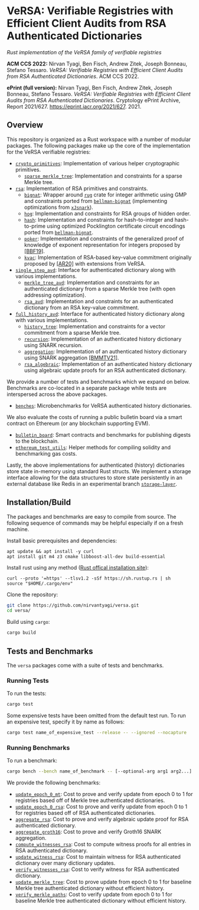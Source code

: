 # VeRSA: Verifiable Registries with Efficient Client Audits from RSA Authenticated Dictionaries

_Rust implementation of the VeRSA family of verifiable registries_ 

**ACM CCS 2022:**
Nirvan Tyagi, Ben Fisch, Andrew Zitek, Joseph Bonneau, Stefano Tessaro. _VeRSA: Verifiable Registries with Efficient Client Audits from RSA Authenticated Dictionaries_. ACM CCS 2022.

**ePrint (full version):**
Nirvan Tyagi, Ben Fisch, Andrew Zitek, Joseph Bonneau, Stefano Tessaro. _VeRSA: Verifiable Registries with Efficient Client Audits from RSA Authenticated Dictionaries_. Cryptology ePrint Archive, Report 2021/627. https://eprint.iacr.org/2021/627. 2021.

## Overview

This repository is organized as a Rust workspace with a number of modular packages.
The following packages make up the core of the implementation for the VeRSA verifiable registries:
* [`crypto_primitives`](crypto_primitives): Implementation of various helper cryptographic primitives.
  * [`sparse_merkle_tree`](crypto_primitives/src/sparse_merkle_tree): Implementation and constraints for a sparse Merkle tree.
* [`rsa`](rsa): Implementation of RSA primitives and constraints.
  * [`bignat`](rsa/src/bignat): Wrapper around [`rug`](https://docs.rs/rug/latest/rug/) crate for integer arithmetic using GMP and constraints ported from [`bellman-bignat`](https://github.com/alex-ozdemir/bellman-bignat) (implementing optimizations from [`xJsnark`](https://github.com/akosba/xjsnark)).
  * [`hog`](rsa/src/hog): Implementation and constraints for RSA groups of hidden order.
  * [`hash`](rsa/src/hash): Implementation and constraints for hash-to-integer and hash-to-prime using optimized Pocklington certificate circuit encodings ported from [`bellman-bignat`](https://github.com/alex-ozdemir/bellman-bignat).
  * [`poker`](rsa/src/poker): Implementation and constraints of the generalized proof of knowledge of exponent representation for integers proposed by [[BBF19]](https://eprint.iacr.org/2018/1188).
  * [`kvac`](rsa/src/kvac): Implementation of RSA-based key-value commitment originally proposed by [[AR20]](https://eprint.iacr.org/2020/1161) with extensions from VeRSA.
* [`single_step_avd`](single_step_avd): Interface for authenticated dictionary along with various implementations. 
  * [`merkle_tree_avd`](single_step_avd/src/merkle_tree_avd): Implementation and constraints for an authenticated dictionary from a sparse Merkle tree (with open addressing optimization).
  * [`rsa_avd`](single_step_avd/src/rsa_avd): Implementation and constraints for an authenticated dictionary from an RSA key-value commitment. 
* [`full_history_avd`](full_history_avd): Interface for authenticated history dictionary along with various implementations.
  * [`history_tree`](full_history_avd/src/history_tree): Implementation and constraints for a vector commitment from a sparse Merkle tree.
  * [`recursion`](full_history_avd/src/recursion): Implementation of an authenticated history dictionary using SNARK recursion.
  * [`aggregation`](full_history_avd/src/aggregation): Implementation of an authenticated history dictionary using SNARK aggregation [[BMMTV21]](https://eprint.iacr.org/2019/1177).
  * [`rsa_algebraic`](full_history_avd/src/rsa_algebraic): Implementation of an authenticated history dictionary using algebraic update proofs for an RSA authenticated dictionary.

We provide a number of tests and benchmarks which we expand on below.
Benchmarks are co-located in a separate package while tests are interspersed across the above packages.
* [`benches`](benches): Microbenchmarks for VeRSA authenticated history dictionaries.

We also evaluate the costs of running a public bulletin board via a smart contract on Ethereum (or any blockchain supporting EVM).
* [`bulletin_board`](bulletin_board): Smart contracts and benchmarks for publishing digests to the blockchain.
* [`ethereum_test_utils`](ethereum_test_utils): Helper methods for compiling solidity and benchmarking gas costs.

Lastly, the above implementations for authenticated (history) dictionaries store state in-memory using standard Rust structs.
We implement a storage interface allowing for the data structures to store state persistently in an external database like Redis in an experimental branch [`storage-layer`](https://github.com/nirvantyagi/versa/tree/storage-layer-poc/).

## Installation/Build

The packages and benchmarks are easy to compile from source. The following sequence of commands may be helpful especially if on a fresh machine.

Install basic prerequisites and dependencies:
```
apt update && apt install -y curl
apt install git m4 z3 cmake libboost-all-dev build-essential
```
Install rust using any method ([Rust offical installation site](https://www.rust-lang.org/tools/install)):
```
curl --proto '=https' --tlsv1.2 -sSf https://sh.rustup.rs | sh
source "$HOME/.cargo/env"
```

Clone the repository:
```bash
git clone https://github.com/nirvantyagi/versa.git
cd versa/
```

Build using `cargo`:
```bash
cargo build
```

## Tests and Benchmarks

The `versa` packages come with a suite of tests and benchmarks.

### Running Tests

To run the tests:
```bash
cargo test
```

Some expensive tests have been omitted from the default test run.
To run an expensive test, specify it by name as follows:
```bash
cargo test name_of_expensive_test --release -- --ignored --nocapture
```

### Running Benchmarks

To run a benchmark:
```bash
cargo bench --bench name_of_benchmark -- [--optional-arg arg1 arg2...]
```

We provide the following benchmarks:
* [`update_epoch_0_mt`](benches/benches/update_epoch_0_mt.rs): Cost to prove and verify update from epoch 0 to 1 for registries based off of Merkle tree authenticated dictionaries.
* [`update_epoch_0_rsa`](benches/benches/update_epoch_0_rsa.rs): Cost to prove and verify update from epoch 0 to 1 for registries based off of RSA authenticated dictionaries.
* [`aggregate_rsa`](benches/benches/aggregate_rsa.rs): Cost to prove and verify algebraic update proof for RSA authenticated dictionary.
* [`aggregate_groth16`](benches/benches/aggregate_groth16.rs): Cost to prove and verify Groth16 SNARK aggregation.
* [`compute_witnesses_rsa`](benches/benches/compute_witnesses_rsa.rs): Cost to compute witness proofs for all entries in RSA authenticated dictionary.
* [`update_witness_rsa`](benches/benches/update_witness_rsa.rs): Cost to maintain witness for RSA authenticated dictionary over many dictionary updates.
* [`verify_witnesses_rsa`](benches/benches/verify_witnesses_rsa.rs): Cost to verify witness for RSA authenticated dictionary.
* [`update_merkle_tree`](benches/benches/update_merkle_tree.rs): Cost to prove update from epoch 0 to 1 for baseline Merkle tree authenticated dictionary without efficient history.
* [`verify_merkle_paths`](benches/benches/verify_merkle_paths.rs): Cost to verify update from epoch 0 to 1 for baseline Merkle tree authenticated dictionary without efficient history.
